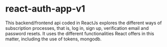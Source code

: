 # react-auth-app-v1
This backend/frontend api coded in ReactJs explores the different ways of subscription processes, that is, log in, sign up, verification email and password resets. It uses the different functionalities React offers in this matter, including the use of tokens, mongodb. 
